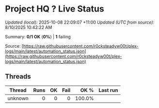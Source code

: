 # Project HQ ? Live Status

*Updated (local):* 2025-10-08 22:09:07 +11:00
*Updated (UTC from source):* 8/10/2025 10:42:22 AM

Summary: **0/1 OK** (**0%**) | **1** failing

Source: [https://raw.githubusercontent.com/r0cksteadyw00t/plex-logs/main/latest/automation_status.json](https://raw.githubusercontent.com/r0cksteadyw00t/plex-logs/main/latest/automation_status.json)

## Threads

| Thread | Runs | OK | Fail | OK % | Last run |
|---|---:|---:|---:|---:|---|
| unknown | 0 | 0 | 0 | 100.0% |  |
